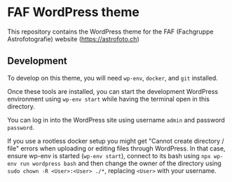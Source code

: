 # FAF WordPress theme

This repository contains the WordPress theme for the FAF (Fachgruppe Astrofotografie) website (https://astrofoto.ch)

## Development

To develop on this theme, you will need `wp-env`, `docker`, and `git` installed.

Once these tools are installed, you can start the development WordPress environment using `wp-env start` while having the terminal open in this directory.

You can log in into the WordPress site using username `admin` and password `password`.

If you use a rootless docker setup you might get "Cannot create directory / file" errors when uploading or editing files through WordPress. In that case, ensure wp-env is started (`wp-env start`), connect to its bash using `npx wp-env run wordpress bash` and then change the owner of the directory using `sudo chown -R <User>:<User> ./*`, replacing `<User>` with your username.

